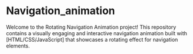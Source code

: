 # Navigation_animation
Welcome to the Rotating Navigation Animation project! This repository contains a visually engaging and interactive navigation animation built with [HTML/CSS/JavaScript] that showcases a rotating effect for navigation elements.
